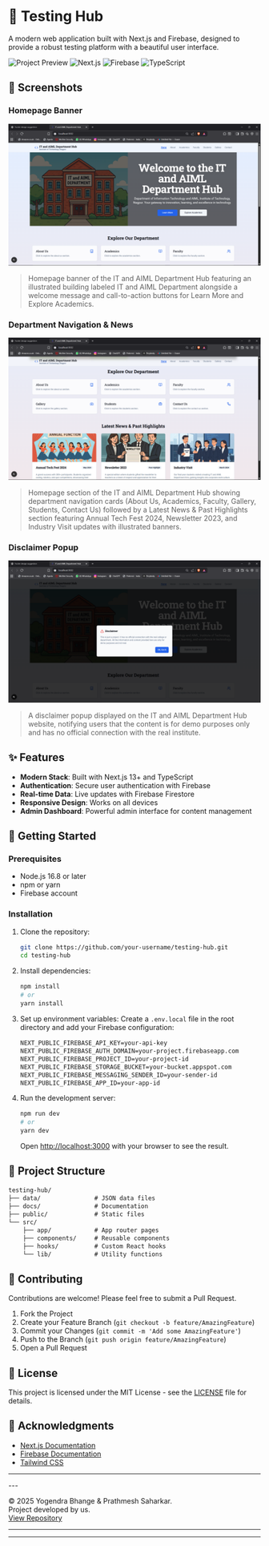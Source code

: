# 🚀 Testing Hub

A modern web application built with Next.js and Firebase, designed to provide a robust testing platform with a beautiful user interface.

![Project Preview](https://img.shields.io/badge/status-active-success) 
![Next.js](https://img.shields.io/badge/Next.js-000000?style=flat&logo=nextdotjs&logoColor=white)
![Firebase](https://img.shields.io/badge/Firebase-FFCA28?style=flat&logo=firebase&logoColor=black)
![TypeScript](https://img.shields.io/badge/TypeScript-007ACC?style=flat&logo=typescript&logoColor=white)

## 📸 Screenshots

### Homepage Banner
![Home Page](./snapshots/home-page.png)
> Homepage banner of the IT and AIML Department Hub featuring an illustrated building labeled IT and AIML Department alongside a welcome message and call-to-action buttons for Learn More and Explore Academics.

### Department Navigation & News
![Highlights](./snapshots/highlight-page.png)
> Homepage section of the IT and AIML Department Hub showing department navigation cards (About Us, Academics, Faculty, Gallery, Students, Contact Us) followed by a Latest News & Past Highlights section featuring Annual Tech Fest 2024, Newsletter 2023, and Industry Visit updates with illustrated banners.

### Disclaimer Popup
![Disclaimer](./snapshots/disclaimer.png)
> A disclaimer popup displayed on the IT and AIML Department Hub website, notifying users that the content is for demo purposes only and has no official connection with the real institute.

## ✨ Features

- **Modern Stack**: Built with Next.js 13+ and TypeScript
- **Authentication**: Secure user authentication with Firebase
- **Real-time Data**: Live updates with Firebase Firestore
- **Responsive Design**: Works on all devices
- **Admin Dashboard**: Powerful admin interface for content management

## 🚀 Getting Started

### Prerequisites

- Node.js 16.8 or later
- npm or yarn
- Firebase account

### Installation

1. Clone the repository:
   ```bash
   git clone https://github.com/your-username/testing-hub.git
   cd testing-hub
   ```

2. Install dependencies:
   ```bash
   npm install
   # or
   yarn install
   ```

3. Set up environment variables:
   Create a `.env.local` file in the root directory and add your Firebase configuration:
   ```env
   NEXT_PUBLIC_FIREBASE_API_KEY=your-api-key
   NEXT_PUBLIC_FIREBASE_AUTH_DOMAIN=your-project.firebaseapp.com
   NEXT_PUBLIC_FIREBASE_PROJECT_ID=your-project-id
   NEXT_PUBLIC_FIREBASE_STORAGE_BUCKET=your-bucket.appspot.com
   NEXT_PUBLIC_FIREBASE_MESSAGING_SENDER_ID=your-sender-id
   NEXT_PUBLIC_FIREBASE_APP_ID=your-app-id
   ```

4. Run the development server:
   ```bash
   npm run dev
   # or
   yarn dev
   ```

   Open [http://localhost:3000](http://localhost:3000) with your browser to see the result.

## 📁 Project Structure

```
testing-hub/
├── data/               # JSON data files
├── docs/               # Documentation
├── public/             # Static files
└── src/
    ├── app/            # App router pages
    ├── components/     # Reusable components
    ├── hooks/          # Custom React hooks
    └── lib/            # Utility functions
```

## 🤝 Contributing

Contributions are welcome! Please feel free to submit a Pull Request.

1. Fork the Project
2. Create your Feature Branch (`git checkout -b feature/AmazingFeature`)
3. Commit your Changes (`git commit -m 'Add some AmazingFeature'`)
4. Push to the Branch (`git push origin feature/AmazingFeature`)
5. Open a Pull Request

## 📄 License

This project is licensed under the MIT License - see the [LICENSE](LICENSE) file for details.

## 🙏 Acknowledgments

- [Next.js Documentation](https://nextjs.org/docs)
- [Firebase Documentation](https://firebase.google.com/docs)
- [Tailwind CSS](https://tailwindcss.com/)

---

<div align="left">
  ---

© 2025 Yogendra Bhange & Prathmesh Saharkar.  
Project developed by us.  
[View Repository](https://github.com/yogendra-08/testing-hub)
</div>

---

---
